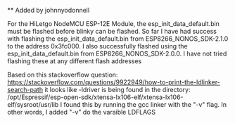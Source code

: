** Added by johnnyodonnell

For the HiLetgo NodeMCU ESP-12E Module,
the esp_init_data_default.bin must be flashed
before blinky can be flashed. So far I have had
success with flashing the esp_init_data_default.bin
from ESP8266_NONOS_SDK-2.1.0 to the address
0x3fc000. I also successfully flashed using the
esp_init_data_default.bin from ESP8266_NONOS_SDK-2.0.0.
I have not tried flashing these at any different flash
addresses

Based on this stackoverflow question:
https://stackoverflow.com/questions/9922949/how-to-print-the-ldlinker-search-path
it looks like -ldriver is being found in the directory:
/opt/Espressif/esp-open-sdk/xtensa-lx106-elf/xtensa-lx106-elf/sysroot/usr/lib
I found this by running the gcc linker with the "-v" flag. In other words,
I added "-v" do the varaible LDFLAGS

